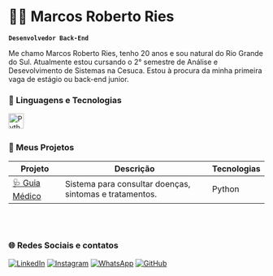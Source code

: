 # 👨‍💻 Marcos Roberto Ries

**`Desenvolvedor Back-End`**

Me chamo Marcos Roberto Ries, tenho 20 anos e sou natural do Rio Grande do Sul.
Atualmente estou cursando o 2° semestre de Análise e Desevolvimento de Sistemas
na Cesuca. Estou à procura da minha primeira vaga de estágio ou back-end junior.

### 🤖 Linguagens e Tecnologias

<img
    align = "left"
    alt = "Python"
    title = "Python"
    width = "30px"
    style = "padding-right: 10px;"  
    src="https://cdn.jsdelivr.net/gh/devicons/devicon@latest/icons/python/python-original.svg"
/>
<br><br>

### 💼 Meus Projetos

| Projeto | Descrição | Tecnologias |
|--------|-----------|-------------|
| [🩺 Guia Médico](https://github.com/MarcosRies/guia-medico) | Sistema para consultar doenças, sintomas e tratamentos. | Python |
<br><br>

### 🌐 Redes Sociais e contatos

[![LinkedIn](https://img.shields.io/badge/LinkedIn-0077B5?style=for-the-badge&logo=linkedin&logoColor=white)](https://www.linkedin.com/in/riesmarcos/)
[![Instagram](https://img.shields.io/badge/Instagram-E4405F?style=for-the-badge&logo=instagram&logoColor=white)](https://www.instagram.com/riesmarcos)
[![WhatsApp](https://img.shields.io/badge/WhatsApp-25D366?style=for-the-badge&logo=whatsapp&logoColor=white)](https://wa.me/5551998144336)
[![GitHub](https://img.shields.io/badge/GitHub-000?style=for-the-badge&logo=github&logoColor=white)](https://github.com/MarcosRies)
